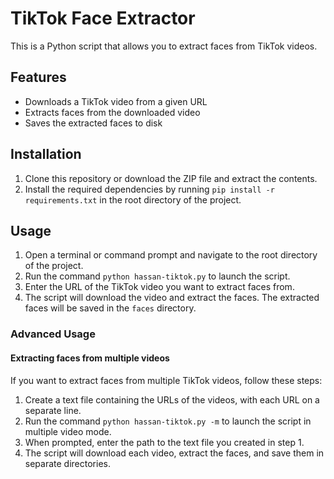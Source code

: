
# TikTok Face Extractor

This is a Python script that allows you to extract faces from TikTok videos.

## Features

-   Downloads a TikTok video from a given URL
-   Extracts faces from the downloaded video
-   Saves the extracted faces to disk

## Installation

1.  Clone this repository or download the ZIP file and extract the contents.
2.  Install the required dependencies by running `pip install -r requirements.txt` in the root directory of the project.

## Usage

1.  Open a terminal or command prompt and navigate to the root directory of the project.
2.  Run the command `python hassan-tiktok.py` to launch the script.
3.  Enter the URL of the TikTok video you want to extract faces from.
4.  The script will download the video and extract the faces. The extracted faces will be saved in the `faces` directory.

### Advanced Usage

#### Extracting faces from multiple videos

If you want to extract faces from multiple TikTok videos, follow these steps:

1.  Create a text file containing the URLs of the videos, with each URL on a separate line.
2.  Run the command `python hassan-tiktok.py -m` to launch the script in multiple video mode.
3.  When prompted, enter the path to the text file you created in step 1.
4.  The script will download each video, extract the faces, and save them in separate directories.
